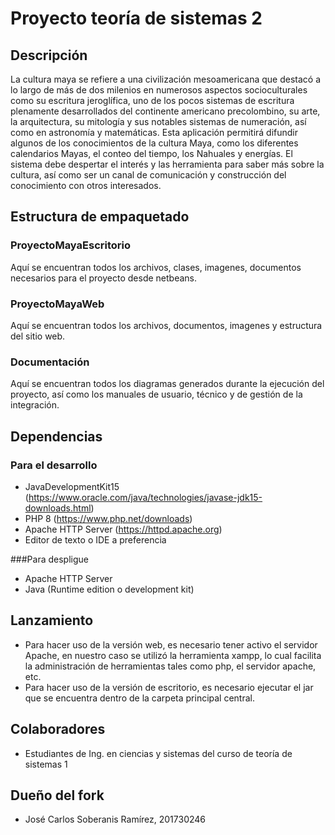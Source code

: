 # Proyecto teoría de sistemas 2

## Descripción

La cultura maya se refiere a una civilización mesoamericana que destacó a lo largo de más de dos milenios en numerosos aspectos socioculturales como su escritura jeroglífica, uno de los pocos sistemas de escritura plenamente desarrollados del continente americano precolombino, su arte, la arquitectura, su mitología y sus notables sistemas de numeración, así como en astronomía y matemáticas. Esta aplicación permitirá difundir algunos de los conocimientos de la cultura Maya, como los diferentes calendarios Mayas, el conteo del tiempo, los Nahuales y energías. El sistema debe despertar el interés y las herramienta para saber más sobre la cultura, así como ser un canal de comunicación y construcción del conocimiento con otros interesados.

## Estructura de empaquetado
  
  ### ProyectoMayaEscritorio
  
  Aquí se encuentran todos los archivos, clases, imagenes, documentos necesarios para el proyecto desde netbeans.
  
  ### ProyectoMayaWeb
  
  Aquí se encuentran todos los archivos, documentos, imagenes y estructura del sitio web.
  
  ### Documentación
  
  Aquí se encuentran todos los diagramas generados durante la ejecución del proyecto, así como los manuales de usuario, técnico y de gestión de la integración.
  
## Dependencias

### Para el desarrollo

 * JavaDevelopmentKit15 (https://www.oracle.com/java/technologies/javase-jdk15-downloads.html)
 * PHP 8 (https://www.php.net/downloads)
 * Apache HTTP Server (https://httpd.apache.org)
 * Editor de texto o IDE a preferencia

###Para despligue

 * Apache HTTP Server
 * Java (Runtime edition o development kit)

## Lanzamiento

 * Para hacer uso de la versión web, es necesario tener activo el servidor Apache, en nuestro caso se utilizó la herramienta xampp, lo cual facilita la administración de herramientas tales como php, el servidor apache, etc.
 * Para hacer uso de la versión de escritorio, es necesario ejecutar el jar que se encuentra dentro de la carpeta principal central.

## Colaboradores
  
  * Estudiantes de Ing. en ciencias y sistemas del curso de teoría de sistemas 1

## Dueño del fork
  
  * José Carlos Soberanis Ramírez, 201730246
